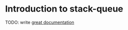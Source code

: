 # Introduction to stack-queue

TODO: write [great documentation](http://jacobian.org/writing/what-to-write/)
